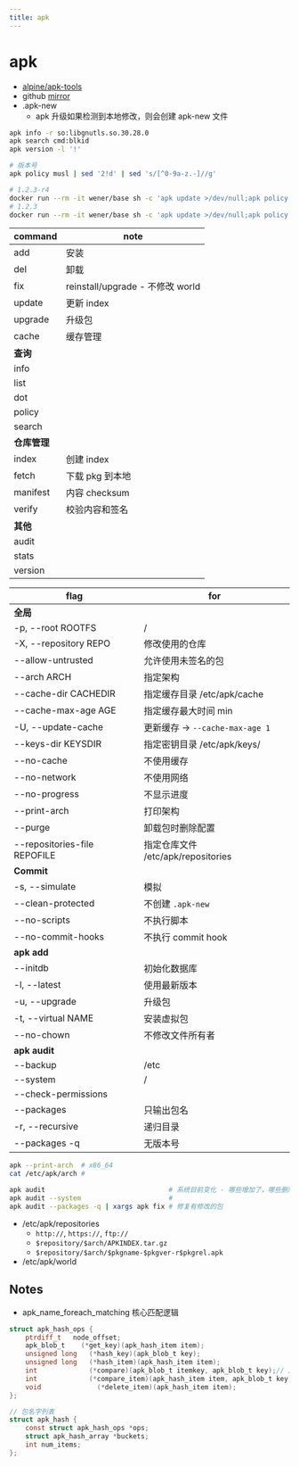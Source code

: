 ```yaml
---
title: apk
---
```


# apk

- [alpine/apk-tools](https://gitlab.alpinelinux.org/alpine/apk-tools)
- github [mirror](https://github.com/alpinelinux/apk-tools)
- .apk-new
  - apk 升级如果检测到本地修改，则会创建 apk-new 文件

```bash
apk info -r so:libgnutls.so.30.28.0
apk search cmd:blkid
apk version -l '!'

# 版本号
apk policy musl | sed '2!d' | sed 's/[^0-9a-z.-]//g'

# 1.2.3-r4
docker run --rm -it wener/base sh -c 'apk update >/dev/null;apk policy musl | sed "2!d" | sed "s/[^0-9a-z.-]//g"'
# 1.2.3
docker run --rm -it wener/base sh -c 'apk update >/dev/null;apk policy musl | sed "2!d" | sed "s/[^0-9a-z.-]//g"' | cut -d '-' -f 1
```

| command      | note                             |
| ------------ | -------------------------------- |
| add          | 安装                             |
| del          | 卸载                             |
| fix          | reinstall/upgrade - 不修改 world |
| update       | 更新 index                       |
| upgrade      | 升级包                           |
| cache        | 缓存管理                         |
| **查询**     |
| info         |
| list         |
| dot          |
| policy       |
| search       |
| **仓库管理** |
| index        | 创建 index                       |
| fetch        | 下载 pkg 到本地                  |
| manifest     | 内容 checksum                    |
| verify       | 校验内容和签名                   |
| **其他**     |
| audit        |
| stats        |
| version      |

| flag                         | for                                |
| ---------------------------- | ---------------------------------- |
| **全局**                     |
| -p, --root ROOTFS            | /                                  |
| -X, --repository REPO        | 修改使用的仓库                     |
| --allow-untrusted            | 允许使用未签名的包                 |
| --arch ARCH                  | 指定架构                           |
| --cache-dir CACHEDIR         | 指定缓存目录 /etc/apk/cache        |
| --cache-max-age AGE          | 指定缓存最大时间 min               |
| -U, --update-cache           | 更新缓存 -> `--cache-max-age 1`    |
| --keys-dir KEYSDIR           | 指定密钥目录 /etc/apk/keys/        |
| --no-cache                   | 不使用缓存                         |
| --no-network                 | 不使用网络                         |
| --no-progress                | 不显示进度                         |
| --print-arch                 | 打印架构                           |
| --purge                      | 卸载包时删除配置                   |
| --repositories-file REPOFILE | 指定仓库文件 /etc/apk/repositories |
| **Commit**                   |
| -s, --simulate               | 模拟                               |
| --clean-protected            | 不创建 `.apk-new`                  |
| --no-scripts                 | 不执行脚本                         |
| --no-commit-hooks            | 不执行 commit hook                 |
| **apk add**                  |
| --initdb                     | 初始化数据库                       |
| -l, --latest                 | 使用最新版本                       |
| -u, --upgrade                | 升级包                             |
| -t, --virtual NAME           | 安装虚拟包                         |
| --no-chown                   | 不修改文件所有者                   |
| **apk audit**                |
| --backup                     | /etc                               |
| --system                     | /                                  |
| --check-permissions          |
| --packages                   | 只输出包名                         |
| -r, --recursive              | 递归目录                           |
| --packages -q                | 无版本号                           |

```bash
apk --print-arch  # x86_64
cat /etc/apk/arch #

apk audit                               # 系统目前变化 - 哪些增加了，哪些删除了
apk audit --system                      #
apk audit --packages -q | xargs apk fix # 修复有修改的包
```

- /etc/apk/repositories
  - `http://`, `https://`, `ftp://`
  - `$repository/$arch/APKINDEX.tar.gz`
  - `$repository/$arch/$pkgname-$pkgver-r$pkgrel.apk`
- /etc/apk/world

## Notes

- apk_name_foreach_matching 核心匹配逻辑

```c
struct apk_hash_ops {
	ptrdiff_t	node_offset;
	apk_blob_t	  (*get_key)(apk_hash_item item);
	unsigned long	(*hash_key)(apk_blob_t key);
	unsigned long	(*hash_item)(apk_hash_item item);
	int		        (*compare)(apk_blob_t itemkey, apk_blob_t key);// 比较包名
	int		        (*compare_item)(apk_hash_item item, apk_blob_t key); // 比较内容
	void		      (*delete_item)(apk_hash_item item);
};

// 包名字列表
struct apk_hash {
	const struct apk_hash_ops *ops;
	struct apk_hash_array *buckets;
	int num_items;
};
```
